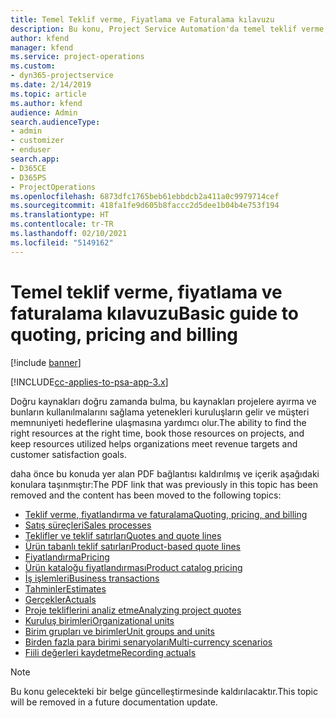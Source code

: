```yaml
---
title: Temel Teklif verme, Fiyatlama ve Faturalama kılavuzu
description: Bu konu, Project Service Automation'da temel teklif verme, faturalama ve fiyatlandırma hakkındaki bilgilere bağlantı sağlar.
author: kfend
manager: kfend
ms.service: project-operations
ms.custom:
- dyn365-projectservice
ms.date: 2/14/2019
ms.topic: article
ms.author: kfend
audience: Admin
search.audienceType:
- admin
- customizer
- enduser
search.app:
- D365CE
- D365PS
- ProjectOperations
ms.openlocfilehash: 6873dfc1765beb61ebbdcb2a411a0c9979714cef
ms.sourcegitcommit: 418fa1fe9d605b8faccc2d5dee1b04b4e753f194
ms.translationtype: HT
ms.contentlocale: tr-TR
ms.lasthandoff: 02/10/2021
ms.locfileid: "5149162"
---
```

# <a name="basic-guide-to-quoting-pricing-and-billing"></a><span data-ttu-id="cc65a-103">Temel teklif verme, fiyatlama ve faturalama kılavuzu</span><span class="sxs-lookup"><span data-stu-id="cc65a-103">Basic guide to quoting, pricing and billing</span></span>

[!include [banner](../../includes/psa-now-project-operations.md)]

[!INCLUDE[cc-applies-to-psa-app-3.x](../../includes/cc-applies-to-psa-app-3x.md)]

<span data-ttu-id="cc65a-104">Doğru kaynakları doğru zamanda bulma, bu kaynakları projelere ayırma ve bunların kullanılmalarını sağlama yetenekleri kuruluşların gelir ve müşteri memnuniyeti hedeflerine ulaşmasına yardımcı olur.</span><span class="sxs-lookup"><span data-stu-id="cc65a-104">The ability to find the right resources at the right time, book those resources on projects, and keep resources utilized helps organizations meet revenue targets and customer satisfaction goals.</span></span> 

<span data-ttu-id="cc65a-105">daha önce bu konuda yer alan PDF bağlantısı kaldırılmış ve içerik aşağıdaki konulara taşınmıştır:</span><span class="sxs-lookup"><span data-stu-id="cc65a-105">The PDF link that was previously in this topic has been removed and the content has been moved to the following topics:</span></span>

- [<span data-ttu-id="cc65a-106">Teklif verme, fiyatlandırma ve faturalama</span><span class="sxs-lookup"><span data-stu-id="cc65a-106">Quoting, pricing, and billing</span></span>](../quote-bill-price.md)
- [<span data-ttu-id="cc65a-107">Satış süreçleri</span><span class="sxs-lookup"><span data-stu-id="cc65a-107">Sales processes</span></span>](../basic-sales-process.md)
- [<span data-ttu-id="cc65a-108">Teklifler ve teklif satırları</span><span class="sxs-lookup"><span data-stu-id="cc65a-108">Quotes and quote lines</span></span>](../basic-quote-lines.md)
- [<span data-ttu-id="cc65a-109">Ürün tabanlı teklif satırları</span><span class="sxs-lookup"><span data-stu-id="cc65a-109">Product-based quote lines</span></span>](../product-based-quote-lines.md)
- [<span data-ttu-id="cc65a-110">Fiyatlandırma</span><span class="sxs-lookup"><span data-stu-id="cc65a-110">Pricing</span></span>](../basic-pricing.md)
- [<span data-ttu-id="cc65a-111">Ürün kataloğu fiyatlandırması</span><span class="sxs-lookup"><span data-stu-id="cc65a-111">Product catalog pricing</span></span>](../product-catalog-pricing.md)
- [<span data-ttu-id="cc65a-112">İş işlemleri</span><span class="sxs-lookup"><span data-stu-id="cc65a-112">Business transactions</span></span>](../basic-business-transactions.md)
- [<span data-ttu-id="cc65a-113">Tahminler</span><span class="sxs-lookup"><span data-stu-id="cc65a-113">Estimates</span></span>](../estimates.md)
- [<span data-ttu-id="cc65a-114">Gerçekler</span><span class="sxs-lookup"><span data-stu-id="cc65a-114">Actuals</span></span>](../actuals.md)
- [<span data-ttu-id="cc65a-115">Proje tekliflerini analiz etme</span><span class="sxs-lookup"><span data-stu-id="cc65a-115">Analyzing project quotes</span></span>](../basic-analyzing-quotes.md)
- [<span data-ttu-id="cc65a-116">Kuruluş birimleri</span><span class="sxs-lookup"><span data-stu-id="cc65a-116">Organizational units</span></span>](../advanced-organizational.md)
- [<span data-ttu-id="cc65a-117">Birim grupları ve birimler</span><span class="sxs-lookup"><span data-stu-id="cc65a-117">Unit groups and units</span></span>](../advanced-units.md)
- [<span data-ttu-id="cc65a-118">Birden fazla para birimi senaryoları</span><span class="sxs-lookup"><span data-stu-id="cc65a-118">Multi-currency scenarios</span></span>](../advanced-currency.md)
- [<span data-ttu-id="cc65a-119">Fiili değerleri kaydetme</span><span class="sxs-lookup"><span data-stu-id="cc65a-119">Recording actuals</span></span>](../advanced-actuals.md)

> [!NOTE]
> <span data-ttu-id="cc65a-120">Bu konu gelecekteki bir belge güncelleştirmesinde kaldırılacaktır.</span><span class="sxs-lookup"><span data-stu-id="cc65a-120">This topic will be removed in a future documentation update.</span></span> 

